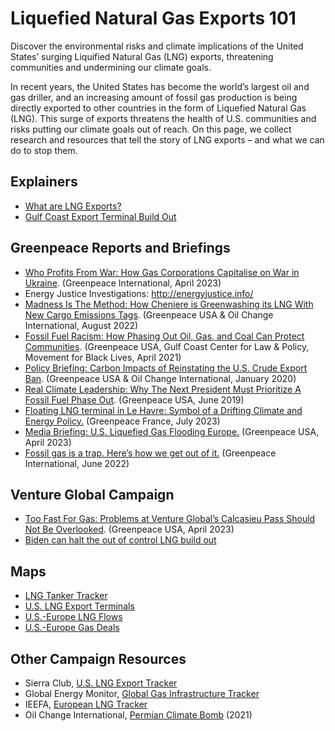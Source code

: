 # Liquefied Natural Gas Exports 101

Discover the environmental risks and climate implications of the United
States’ surging Liquified Natural Gas (LNG) exports, threatening communities
and undermining our climate goals.

In recent years, the United States has become the world’s largest oil and gas
driller, and an increasing amount of fossil gas production is being directly
exported to other countries in the form of Liquefied Natural Gas (LNG). This
surge of exports threatens the health of U.S. communities and risks putting
our climate goals out of reach. On this page, we collect research and
resources that tell the story of LNG exports – and what we can do to stop
them.

## Explainers

  * [What are LNG Exports?](https://www.greenpeace.org/usa/research/what-are-lng-exports/)
  * [Gulf Coast Export Terminal Build Out](https://www.greenpeace.org/usa/research/gulf-coast-terminal-build-out/)

## Greenpeace Reports and Briefings

  * [Who Profits From War: How Gas Corporations Capitalise on War in Ukraine](https://www.greenpeace.org/international/who-profits-from-war/). (Greenpeace International, April 2023)
  * Energy Justice Investigations: <http://energyjustice.info/>
  * [Madness Is The Method: How Cheniere is Greenwashing its LNG With New Cargo Emissions Tags](https://www.greenpeace.org/usa/reports/madness-is-the-method-how-cheniere-is-greenwashing-its-lng-with-new-cargo-emissions-tags/). (Greenpeace USA & Oil Change International, August 2022)
  * [Fossil Fuel Racism: How Phasing Out Oil, Gas, and Coal Can Protect Communities](https://www.greenpeace.org/usa/reports/fossil-fuel-racism/). (Greenpeace USA, Gulf Coast Center for Law & Policy, Movement for Black Lives, April 2021)
  * [Policy Briefing: Carbon Impacts of Reinstating the U.S. Crude Export Ban](https://www.greenpeace.org/usa/reports/carbon-impacts-of-reinstating-the-us-crude-export-ban/). (Greenpeace USA & Oil Change International, January 2020)
  * [Real Climate Leadership: Why The Next President Must Prioritize A Fossil Fuel Phase Out](https://www.greenpeace.org/usa/reports/fossil-fuel-phaseout/). (Greenpeace USA, June 2019)
  * [Floating LNG terminal in Le Havre: Symbol of a Drifting Climate and Energy Policy.](https://www.greenpeace.org/international/press-release/60595/totalenergies-lng-terminal-threatens-french-consumers-u-s-communities-and-climate-goals/) (Greenpeace France, July 2023)
  * [Media Briefing: U.S. Liquefied Gas Flooding Europe.](https://www.greenpeace.org/usa/research/media-briefing-u-s-liquefied-gas-flooding-europe/) (Greenpeace USA, April 2023)
  * [Fossil gas is a trap. Here’s how we get out of it.](https://www.greenpeace.org/international/story/54199/fossil-gas-trap-eu-europe-greenwashing/) (Greenpeace International, June 2022)

## Venture Global Campaign

  * [Too Fast For Gas: Problems at Venture Global’s Calcasieu Pass Should Not Be Overlooked](https://www.greenpeace.org/usa/research/too-fast-for-gas-venture-global/). (Greenpeace USA, April 2023)
  * [Biden can halt the out of control LNG build out](https://www.greenpeace.org/usa/biden-can-halt-the-out-of-control-lng-build-out/)

## Maps

  * [LNG Tanker Tracker](https://www.greenpeace.org/usa/research/lng-tanker-tracker/)
  * [U.S. LNG Export Terminals](https://www.greenpeace.org/static/planet4-usa-stateless/2024/12/10df9c04-lng-terminals-in-the-us-gulf-coast-2048x1164-1.jpg)
  * [U.S.-Europe LNG Flows](https://energyjustice.info/map-flows/)
  * [U.S.-Europe Gas Deals](https://energyjustice.info/map-deals/)

## Other Campaign Resources

  * Sierra Club, [U.S. LNG Export Tracker](https://www.sierraclub.org/dirty-fuels/us-lng-export-tracker)
  * Global Energy Monitor, [Global Gas Infrastructure Tracker](https://globalenergymonitor.org/projects/global-gas-infrastructure-tracker/)
  * IEEFA, [European LNG Tracker](https://ieefa.org/european-lng-tracker)
  * Oil Change International, [Permian Climate Bomb](https://www.permianclimatebomb.org/) (2021)

